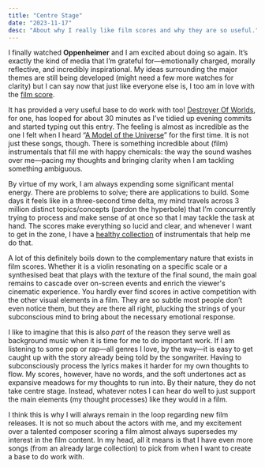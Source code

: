 ```yaml
---
title: "Centre Stage"
date: "2023-11-17"
desc: "About why I really like film scores and why they are so useful."
---
```


I finally watched **Oppenheimer** and I am excited about doing so again. It’s exactly the kind of media that I’m grateful for—emotionally charged, morally reflective, and incredibly inspirational. My ideas surrounding the major themes are still being developed (might need a few more watches for clarity) but I can say now that just like everyone else is, I too am in love with the [film score](https://open.spotify.com/album/0rwbMKjNkp4ehQTwf9V2Jk?si=zYyFhZwwTUWkClc-l0-R5A).

It has provided a very useful base to do work with too! [Destroyer Of Worlds](https://open.spotify.com/track/3NQtYTbGk64fHf8ZIppj69?si=330a81aa80454c01), for one, has looped for about 30 minutes as I’ve tidied up evening commits and started typing out this entry. The feeling is almost as incredible as the one I felt when I heard “[A Model of the Universe](https://open.spotify.com/track/5ay0cvjtVAbMLOe8gTadFh?si=735099ed450544db)” for the first time. It is not just these songs, though. There is something incredible about (film) instrumentals that fill me with happy chemicals: the way the sound washes over me—pacing my thoughts and bringing clarity when I am tackling something ambiguous.

By virtue of my work, I am always expending some significant mental energy. There are problems to solve; there are applications to build. Some days it feels like in a three-second time delta, my mind travels across 3 million distinct topics/concepts (pardon the hyperbole) that I’m concurrently trying to process and make sense of at once so that I may tackle the task at hand. The scores make everything so lucid and clear, and whenever I want to get in the zone, I have a [healthy collection](https://open.spotify.com/playlist/18bz24P49FmfpynEaoPADV?si=a7b5dd6c4fa64a1c) of instrumentals that help me do that.

A lot of this definitely boils down to the complementary nature that exists in film scores. Whether it is a violin resonating on a specific scale or a synthesised beat that plays with the texture of the final sound, the main goal remains to cascade over on-screen events and enrich the viewer's cinematic experience. You hardly ever find scores in active competition with the other visual elements in a film. They are so subtle most people don’t even notice them, but they are there all right, plucking the strings of your subconscious mind to bring about the necessary emotional response.

I like to imagine that this is also *part* of the reason they serve well as background music when it is time for me to do important work. If I am listening to some pop or rap—all genres I love, by the way—it is easy to get caught up with the story already being told by the songwriter. Having to subconsciously process the lyrics makes it harder for my own thoughts to flow. My scores, however, have no words, and the soft undertones act as expansive meadows for my thoughts to run into. By their nature, they do not take centre stage. Instead, whatever notes I can hear do well to just support the main elements (my thought processes) like they would in a film.

I think this is why I will always remain in the loop regarding new film releases. It is not so much about the actors with me, and my excitement over a talented composer scoring a film almost always supersedes my interest in the film content. In my head, all it means is that I have even more songs (from an already large collection) to pick from when I want to create a base to do work with.